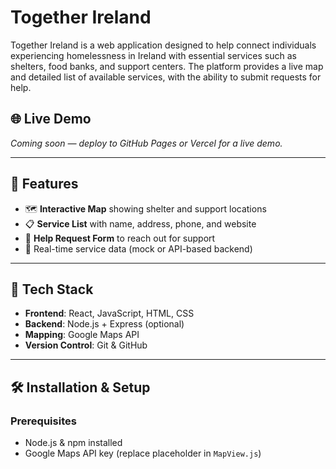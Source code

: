 # Together Ireland

Together Ireland is a web application designed to help connect individuals experiencing homelessness in Ireland with essential services such as shelters, food banks, and support centers. The platform provides a live map and detailed list of available services, with the ability to submit requests for help.

## 🌐 Live Demo

*Coming soon — deploy to GitHub Pages or Vercel for a live demo.*

---

## 📸 Features

- 🗺️ **Interactive Map** showing shelter and support locations
- 📋 **Service List** with name, address, phone, and website
- 📨 **Help Request Form** to reach out for support
- 🔁 Real-time service data (mock or API-based backend)

---

## 🚀 Tech Stack

- **Frontend**: React, JavaScript, HTML, CSS
- **Backend**: Node.js + Express (optional)
- **Mapping**: Google Maps API
- **Version Control**: Git & GitHub

---

## 🛠️ Installation & Setup

### Prerequisites

- Node.js & npm installed
- Google Maps API key (replace placeholder in `MapView.js`)

